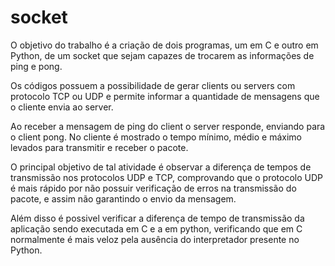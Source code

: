 # socket

O objetivo do trabalho é a criação de dois programas, um em C e outro em Python, de um socket que sejam capazes de trocarem
as informações de ping e pong.

Os códigos possuem a possibilidade de gerar clients ou servers com protocolo TCP ou UDP e permite informar a quantidade de
mensagens que o cliente envia ao server.

Ao receber a mensagem de ping do client o server responde, enviando para o client pong. No cliente é mostrado o tempo mínimo,
médio e máximo levados para transmitir e receber o pacote.

O principal objetivo de tal atividade é observar a diferença de tempos de transmissão nos protocolos UDP e TCP, comprovando que
o protocolo UDP é mais rápido por não possuir verificação de erros na transmissão do pacote, e assim não garantindo o envio da
mensagem.

Além disso é possivel verificar a diferença de tempo de transmissão da aplicação sendo executada em C e a em python, verificando
que em C normalmente é mais veloz pela ausência do interpretador presente no Python.
